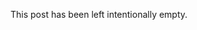 ﻿---
Title: How this Blazor app was made
Category: Blazor
Description: A detailed walkthrough on how this app was made from coding to deployment. 
ImageUrl: /media/posts/how-this-app-was-made.png
Url: how-this-app-was-made
Date: 2020-09-30
DateUpdated: 2020-09-30
Tags: 
   - C#
   - Blazor-WebAssembly
   - Netlify
   - Azure-Pipelines
   - Standalone 
FileName: how-this-app-was-made
...

This post has been left intentionally empty.
